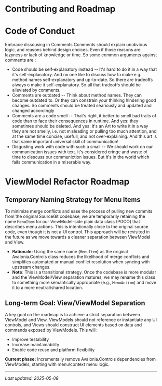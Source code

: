 
# Contributing and Roadmap

# Code of Conduct


Embrace disscusing in Comments
Comments should explain unobvious logic, and reasons behind design choices. Even if  those reasons are lazyness or lack of knowledge or time.
So some common arguments against comments are :
- Code should be self-explanatory instead
 -- It's hard to do it in a way that it's self-explanatory. And no one like to discuss how to make e.g. method names self-explanatory and up-to-date. So there are tradeoffs always o make it self-explanatory. So all that tradeoffs should be alleviated by comments.
- Comments are outdated
-- Think about method names. They can become outdated  to. Or they can constrain your thinking hindering good changes. So comments should be treated seariously and updated and changed accordingly
- Comments are a code smell
-- That's right, it better to smell bad traits of code than to face their consequences in runtime. And yes: they sometimes should be deleted. And yes: it's an Art to write it in a way they are not smelly, i.e. not misleading or pulling too much attention, and at the same time concise, usefull, and not over-explaining. And this art is that same important universal skill of communication!
- Disgusting work with code with such a small
-- We should work on our communication issues with text. It's considered cringe and waste of time to disscuss our communiction issues. But it's in the world which fails communication in a miserable way.



# ViewModel Refactor Roadmap

## Temporary Naming Strategy for Menu Items

To minimize merge conflicts and ease the process of pulling new commits from the original SourceGit codebase, we are temporarily retaining the name `MenuItem` for our ViewModel-side plain data class (POCO) that describes menu actions. This is intentionally close to the original source code, even though it is not a UI control. This approach will be revisited in the future as we move towards a cleaner separation between ViewModel and View.

- **Rationale:** Using the same name (`MenuItem`) as the original Avalonia.Controls class reduces the likelihood of merge conflicts and simplifies automated or manual conflict resolution when syncing with upstream changes.
- **Note:** This is a transitional strategy. Once the codebase is more modular and the ViewModel/View separation matures, we may rename this class to something more semantically appropriate (e.g., `MenuAction`) and move it to a more neutral/shared location.

## Long-term Goal: View/ViewModel Separation

A key goal on the roadmap is to achieve a strict separation between ViewModel and View. ViewModels should not reference or instantiate any UI controls, and Views should construct UI elements based on data and commands exposed by ViewModels. This will:
- Improve testability
- Increase maintainability
- Enable code reuse and platform flexibility

**Current phase:** Incrementally remove Avalonia.Controls dependencies from ViewModels, starting with menu/context menu logic.

---

_Last updated: 2025-05-08_
